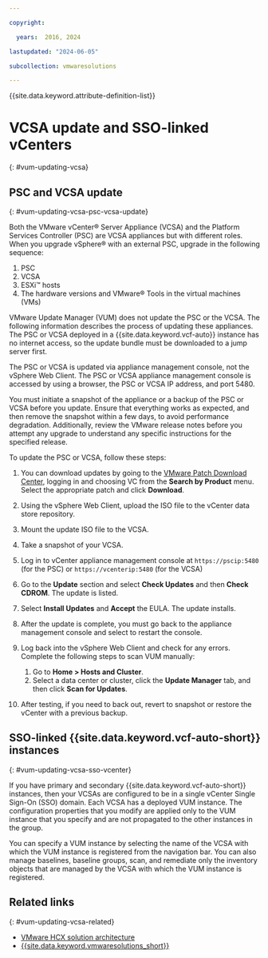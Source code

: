 ```yaml
---

copyright:

  years:  2016, 2024

lastupdated: "2024-06-05"

subcollection: vmwaresolutions

---
```


{{site.data.keyword.attribute-definition-list}}

# VCSA update and SSO-linked vCenters
{: #vum-updating-vcsa}

## PSC and VCSA update
{: #vum-updating-vcsa-psc-vcsa-update}

Both the VMware vCenter® Server Appliance (VCSA) and the Platform Services Controller (PSC) are VCSA appliances but with different roles. When you upgrade vSphere® with an external PSC, upgrade in the following sequence:
1. PSC
2. VCSA
3. ESXi™ hosts
4. The hardware versions and VMware® Tools in the virtual machines (VMs)

VMware Update Manager (VUM) does not update the PSC or the VCSA. The following information describes the process of updating these appliances. The PSC or VCSA deployed in a {{site.data.keyword.vcf-auto}} instance has no internet access, so the update bundle must be downloaded to a jump server first.

The PSC or VCSA is updated via appliance management console, not the vSphere Web Client. The PSC or VCSA appliance management console is accessed by using a browser, the PSC or VCSA IP address, and port 5480.

You must initiate a snapshot of the appliance or a backup of the PSC or VCSA before you update. Ensure that everything works as expected, and then remove the snapshot within a few days, to avoid performance degradation. Additionally, review the VMware release notes before you attempt any upgrade to understand any specific instructions for the specified release.

To update the PSC or VCSA, follow these steps:
1. You can download updates by going to the [VMware Patch Download Center](https://customerconnect.vmware.com/site-maintenance#search), logging in and choosing VC from the **Search by Product** menu. Select the appropriate patch and click **Download**.
2. Using the vSphere Web Client, upload the ISO file to the vCenter data store repository.
3. Mount the update ISO file to the VCSA.
4. Take a snapshot of your VCSA.
5. Log in to vCenter appliance management console at `https://pscip:5480` (for the PSC) or `https://vcenterip:5480` (for the VCSA)
6. Go to the **Update** section and select **Check Updates** and then **Check CDROM**. The update is listed.
7. Select **Install Updates** and **Accept** the EULA. The update installs.
8. After the update is complete, you must go back to the appliance management console and select to restart the console.
9. Log back into the vSphere Web Client and check for any errors. Complete the following steps to scan VUM manually:
   1. Go to **Home > Hosts and Cluster**.
   2. Select a data center or cluster, click the **Update Manager** tab, and then click **Scan for Updates**.

10. After testing, if you need to back out, revert to snapshot or restore the vCenter with a previous backup.

## SSO-linked {{site.data.keyword.vcf-auto-short}} instances
{: #vum-updating-vcsa-sso-vcenter}

If you have primary and secondary {{site.data.keyword.vcf-auto-short}} instances, then your VCSAs are configured to be in a single vCenter Single Sign-On (SSO) domain. Each VCSA has a deployed VUM instance. The configuration properties that you modify are applied only to the VUM instance that you specify and are not propagated to the other instances in the group.

You can specify a VUM instance by selecting the name of the VCSA with which the VUM instance is registered from the navigation bar. You can also manage baselines, baseline groups, scan, and remediate only the inventory objects that are managed by the VCSA with which the VUM instance is registered.

## Related links
{: #vum-updating-vcsa-related}

* [VMware HCX solution architecture](/docs/vmwaresolutions?topic=vmwaresolutions-hcx-archi-intro#hcx-archi-intro)
* [{{site.data.keyword.vmwaresolutions_short}}](https://www.ibm.com/products/vmware)
